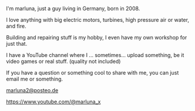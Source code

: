 I'm marluna, just a guy living in Germany, born in 2008.

I love anything with big electric motors, turbines, high pressure air or water, and fire.

Building and repairing stuff is my hobby, I even have my own workshop for just that.

I have a YouTube channel where I ... sometimes... upload something, be it video games or real stuff. (quality not included)

If you have a question or something cool to share with me, you can just email me or something.


marluna2@posteo.de

https://www.youtube.com/@marluna_x

<!---
marluna2/marluna2 is a ✨ special ✨ repository because its `README.md` (this file) appears on your GitHub profile.
You can click the Preview link to take a look at your changes.
--->

